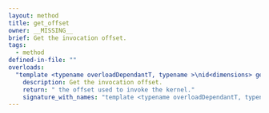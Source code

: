 ```yaml
---
layout: method
title: get_offset
owner: __MISSING__
brief: Get the invocation offset.
tags:
  - method
defined-in-file: ""
overloads:
  "template <typename overloadDependantT, typename >\nid<dimensions> get_offset() const":
    description: Get the invocation offset.
    return: " the offset used to invoke the kernel."
    signature_with_names: "template <typename overloadDependantT, typename >\nid<dimensions> get_offset() const"
---
```

